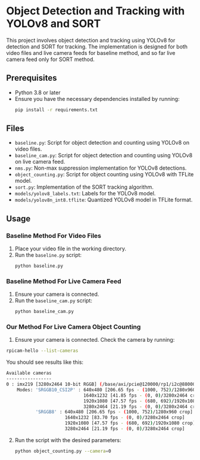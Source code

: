 # Object Detection and Tracking with YOLOv8 and SORT

This project involves object detection and tracking using YOLOv8 for detection and SORT for tracking. The implementation is designed for both video files and live camera feeds for baseline method, and so far live camera feed only for SORT method.

## Prerequisites

- Python 3.8 or later
- Ensure you have the necessary dependencies installed by running:
  ```bash
  pip install -r requirements.txt
  ```

## Files

- `baseline.py`: Script for object detection and counting using YOLOv8 on video files.
- `baseline_cam.py`: Script for object detection and counting using YOLOv8 on live camera feed.
- `nms.py`: Non-max suppression implementation for YOLOv8 detections.
- `object_counting.py`: Script for object counting using YOLOv8 with TFLite model.
- `sort.py`: Implementation of the SORT tracking algorithm.
- `models/yolov8_labels.txt`: Labels for the YOLOv8 model.
- `models/yolov8n_int8.tflite`: Quantized YOLOv8 model in TFLite format.

## Usage

### Baseline Method For Video Files

1. Place your video file in the working directory.
2. Run the `baseline.py` script:
   ```bash
   python baseline.py
   ```

### Baseline Method For Live Camera Feed

1. Ensure your camera is connected.
2. Run the `baseline_cam.py` script:
   ```bash
   python baseline_cam.py
   ```

### Our Method For Live Camera Object Counting

1. Ensure your camera is connected. Check the camera by running:
```bash
rpicam-hello --list-cameras
```

You should see results like this:

```bash
Available cameras
-----------------
0 : imx219 [3280x2464 10-bit RGGB] (/base/axi/pcie@120000/rp1/i2c@88000/imx219@10)
    Modes: 'SRGGB10_CSI2P' : 640x480 [206.65 fps - (1000, 752)/1280x960 crop]
                             1640x1232 [41.85 fps - (0, 0)/3280x2464 crop]
                             1920x1080 [47.57 fps - (680, 692)/1920x1080 crop]
                             3280x2464 [21.19 fps - (0, 0)/3280x2464 crop]
           'SRGGB8' : 640x480 [206.65 fps - (1000, 752)/1280x960 crop]
                      1640x1232 [83.70 fps - (0, 0)/3280x2464 crop]
                      1920x1080 [47.57 fps - (680, 692)/1920x1080 crop]
                      3280x2464 [21.19 fps - (0, 0)/3280x2464 crop]
```
2. Run the script with the desired parameters:
   ```bash
   python object_counting.py --camera=0
   ```
